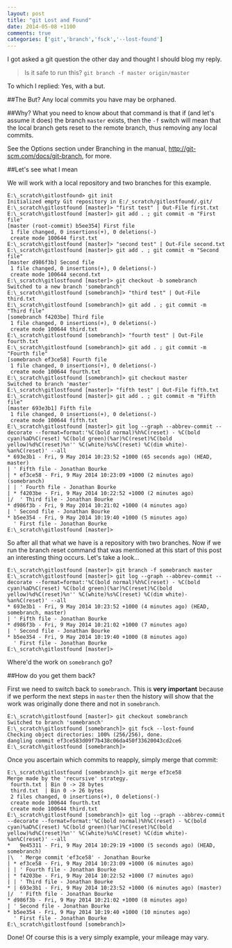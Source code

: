 ```yaml
---
layout: post
title: "git Lost and Found"
date: 2014-05-08 +1100
comments: true
categories: ['git','branch','fsck','--lost-found']
---
```


I got asked a git question the other day and thought I should blog my reply.

>Is it safe to run this? ``git branch -f master origin/master``

To which I replied: Yes, with a but.

##The But?
Any local commits you have may be orphaned.

##Why?
What you need to know about that command is that if (and let's assume it does) the branch ``master`` exists, then 
the ``-f`` switch will mean that the local branch gets reset to the remote branch, thus removing any local commits.

See the Options section under Branching in the manual, <http://git-scm.com/docs/git-branch>, for more.

##Let's see what I mean

We will work with a local repository and two branches for this example. 

```
E:\_scratch\gitlostfound> git init
Initialized empty Git repository in E:/_scratch/gitlostfound/.git/
E:\_scratch\gitlostfound [master]> "first test" | Out-File first.txt
E:\_scratch\gitlostfound [master]> git add . ; git commit -m "First file"
[master (root-commit) b5ee354] First file
 1 file changed, 0 insertions(+), 0 deletions(-)
 create mode 100644 first.txt
E:\_scratch\gitlostfound [master]> "second test" | Out-File second.txt
E:\_scratch\gitlostfound [master]> git add . ; git commit -m "Second file"
[master d986f3b] Second file
 1 file changed, 0 insertions(+), 0 deletions(-)
 create mode 100644 second.txt
E:\_scratch\gitlostfound [master]> git checkout -b somebranch
Switched to a new branch 'somebranch'
E:\_scratch\gitlostfound [somebranch]> "third test" | Out-File third.txt
E:\_scratch\gitlostfound [somebranch]> git add . ; git commit -m "Third file"
[somebranch f4203be] Third file
 1 file changed, 0 insertions(+), 0 deletions(-)
 create mode 100644 third.txt
E:\_scratch\gitlostfound [somebranch]> "fourth test" | Out-File fourth.txt
E:\_scratch\gitlostfound [somebranch]> git add . ; git commit -m "Fourth file"
[somebranch ef3ce58] Fourth file
 1 file changed, 0 insertions(+), 0 deletions(-)
 create mode 100644 fourth.txt
E:\_scratch\gitlostfound [somebranch]> git checkout master
Switched to branch 'master'
E:\_scratch\gitlostfound [master]> "fifth test" | Out-File fifth.txt
E:\_scratch\gitlostfound [master]> git add . ; git commit -m "Fifth file"
[master 693e3b1] Fifth file
 1 file changed, 0 insertions(+), 0 deletions(-)
 create mode 100644 fifth.txt
E:\_scratch\gitlostfound [master]> git log --graph --abbrev-commit --decorate --format=format:'%C(bold normal)%h%C(reset) - %C(bold cyan)%aD%C(reset) %C(bold green)(%ar)%C(reset)%C(bold yellow)%d%C(reset)%n'' %C(white)%s%C(reset) %C(dim white)- %an%C(reset)' --all
* 693e3b1 - Fri, 9 May 2014 10:23:52 +1000 (65 seconds ago) (HEAD, master)
| ' Fifth file - Jonathan Bourke
| * ef3ce58 - Fri, 9 May 2014 10:23:09 +1000 (2 minutes ago) (somebranch)
| | ' Fourth file - Jonathan Bourke
| * f4203be - Fri, 9 May 2014 10:22:52 +1000 (2 minutes ago)
|/  ' Third file - Jonathan Bourke
* d986f3b - Fri, 9 May 2014 10:21:02 +1000 (4 minutes ago)
| ' Second file - Jonathan Bourke
* b5ee354 - Fri, 9 May 2014 10:19:40 +1000 (5 minutes ago)
  ' First file - Jonathan Bourke
E:\_scratch\gitlostfound [master]>
```

So after all that what we have is a repository with two branches. Now if we run the branch reset command that 
was mentioned at this start of this post an interesting thing occurs. Let's take a look...

```
E:\_scratch\gitlostfound [master]> git branch -f somebranch master
E:\_scratch\gitlostfound [master]> git log --graph --abbrev-commit --decorate --format=format:'%C(bold normal)%h%C(reset) - %C(bold cyan)%aD%C(reset) %C(bold green)(%ar)%C(reset)%C(bold yellow)%d%C(reset)%n'' %C(white)%s%C(reset) %C(dim white)- %an%C(reset)' --all
* 693e3b1 - Fri, 9 May 2014 10:23:52 +1000 (4 minutes ago) (HEAD, somebranch, master)
| ' Fifth file - Jonathan Bourke
* d986f3b - Fri, 9 May 2014 10:21:02 +1000 (7 minutes ago)
| ' Second file - Jonathan Bourke
* b5ee354 - Fri, 9 May 2014 10:19:40 +1000 (8 minutes ago)
  ' First file - Jonathan Bourke
E:\_scratch\gitlostfound [master]>
```

Where'd the work on ``somebranch`` go?

##How do you get them back?

First we need to switch back to ``somebranch``. This is **very important** because if we perform the next steps in 
``master`` then the history will show that the work was originally done there and not in ``somebranch``.

```
E:\_scratch\gitlostfound [master]> git checkout somebranch
Switched to branch 'somebranch'
E:\_scratch\gitlostfound [somebranch]> git fsck --lost-found
Checking object directories: 100% (256/256), done.
dangling commit ef3ce583d09f7b438c06da450f33620043cd2ce6
E:\_scratch\gitlostfound [somebranch]>
```

Once you ascertain which commits to reapply, simply merge that commit:

```
E:\_scratch\gitlostfound [somebranch]> git merge ef3ce58
Merge made by the 'recursive' strategy.
 fourth.txt | Bin 0 -> 28 bytes
 third.txt  | Bin 0 -> 26 bytes
 2 files changed, 0 insertions(+), 0 deletions(-)
 create mode 100644 fourth.txt
 create mode 100644 third.txt
E:\_scratch\gitlostfound [somebranch]> git log --graph --abbrev-commit --decorate --format=format:'%C(bold normal)%h%C(reset) - %C(bold cyan)%aD%C(reset) %C(bold green)(%ar)%C(reset)%C(bold yellow)%d%C(reset)%n'' %C(white)%s%C(reset) %C(dim white)- %an%C(reset)' --all
*   9e45311 - Fri, 9 May 2014 10:29:19 +1000 (5 seconds ago) (HEAD, somebranch)
|\  ' Merge commit 'ef3ce58' - Jonathan Bourke
| * ef3ce58 - Fri, 9 May 2014 10:23:09 +1000 (6 minutes ago)
| | ' Fourth file - Jonathan Bourke
| * f4203be - Fri, 9 May 2014 10:22:52 +1000 (7 minutes ago)
| | ' Third file - Jonathan Bourke
* | 693e3b1 - Fri, 9 May 2014 10:23:52 +1000 (6 minutes ago) (master)
|/  ' Fifth file - Jonathan Bourke
* d986f3b - Fri, 9 May 2014 10:21:02 +1000 (8 minutes ago)
| ' Second file - Jonathan Bourke
* b5ee354 - Fri, 9 May 2014 10:19:40 +1000 (10 minutes ago)
  ' First file - Jonathan Bourke
E:\_scratch\gitlostfound [somebranch]>
```

Done! Of course this is a very simply example, your mileage may vary.
